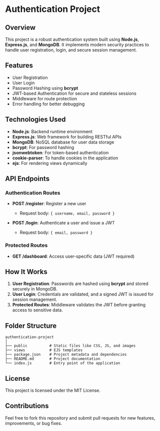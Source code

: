 # Authentication Project

## Overview
This project is a robust authentication system built using **Node.js**, **Express.js**, and **MongoDB**. It implements modern security practices to handle user registration, login, and secure session management.

## Features
- User Registration
- User Login
- Password Hashing using **bcrypt**
- JWT-based Authentication for secure and stateless sessions
- Middleware for route protection
- Error handling for better debugging

## Technologies Used
- **Node.js**: Backend runtime environment
- **Express.js**: Web framework for building RESTful APIs
- **MongoDB**: NoSQL database for user data storage
- **bcrypt**: For password hashing
- **jsonwebtoken**: For token-based authentication
- **cookie-parser**: To handle cookies in the application
- **ejs**: For rendering views dynamically

## API Endpoints
### Authentication Routes
- **POST /register**: Register a new user
  - Request body: `{ username, email, password }`

- **POST /login**: Authenticate a user and issue a JWT
  - Request body: `{ email, password }`

### Protected Routes
- **GET /dashboard**: Access user-specific data (JWT required)

## How It Works
1. **User Registration**: Passwords are hashed using **bcrypt** and stored securely in MongoDB.
2. **User Login**: Credentials are validated, and a signed JWT is issued for session management.
3. **Protected Routes**: Middleware validates the JWT before granting access to sensitive data.

## Folder Structure
```
authentication-project
│
├── public          # Static files like CSS, JS, and images
├── views           # EJS templates
├── package.json    # Project metadata and dependencies
├── README.md       # Project documentation
└── index.js        # Entry point of the application
```

## License
This project is licensed under the MIT License.

## Contributions
Feel free to fork this repository and submit pull requests for new features, improvements, or bug fixes.
